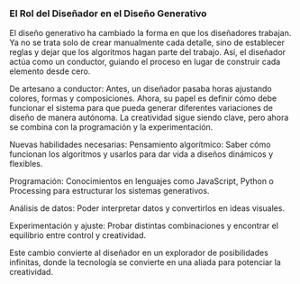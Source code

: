 ### El Rol del Diseñador en el Diseño Generativo

El diseño generativo ha cambiado la forma en que los diseñadores trabajan. Ya no se trata solo de crear manualmente cada detalle, sino de establecer reglas y dejar que los algoritmos hagan parte del trabajo. Así, el diseñador actúa como un conductor, guiando el proceso en lugar de construir cada elemento desde cero.

De artesano a conductor:
Antes, un diseñador pasaba horas ajustando colores, formas y composiciones. Ahora, su papel es definir cómo debe funcionar el sistema para que pueda generar diferentes variaciones de diseño de manera autónoma. La creatividad sigue siendo clave, pero ahora se combina con la programación y la experimentación.

Nuevas habilidades necesarias:
Pensamiento algorítmico: Saber cómo funcionan los algoritmos y usarlos para dar vida a diseños dinámicos y flexibles.

Programación: 
Conocimientos en lenguajes como JavaScript, Python o Processing para estructurar los sistemas generativos.

Análisis de datos: 
Poder interpretar datos y convertirlos en ideas visuales.

Experimentación y ajuste: 
Probar distintas combinaciones y encontrar el equilibrio entre control y creatividad.

Este cambio convierte al diseñador en un explorador de posibilidades infinitas, donde la tecnología se convierte en una aliada para potenciar la creatividad.


